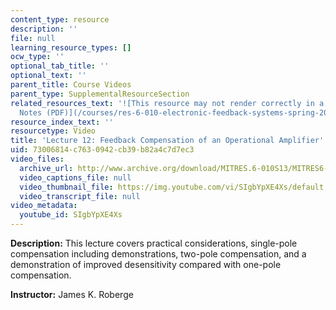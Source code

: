 ```yaml
---
content_type: resource
description: ''
file: null
learning_resource_types: []
ocw_type: ''
optional_tab_title: ''
optional_text: ''
parent_title: Course Videos
parent_type: SupplementalResourceSection
related_resources_text: '![This resource may not render correctly in a screen reader.](/images/inacessible.gif)[Lecture
  Notes (PDF)](/courses/res-6-010-electronic-feedback-systems-spring-2013/resources/mitres_6-010s13_lec12)'
resource_index_text: ''
resourcetype: Video
title: 'Lecture 12: Feedback Compensation of an Operational Amplifier'
uid: 73006814-c763-0942-cb39-b82a4c7d7ec3
video_files:
  archive_url: http://www.archive.org/download/MITRES.6-010S13/MITRES6-010S13_lec12_300k.mp4
  video_captions_file: null
  video_thumbnail_file: https://img.youtube.com/vi/SIgbYpXE4Xs/default.jpg
  video_transcript_file: null
video_metadata:
  youtube_id: SIgbYpXE4Xs
---
```


**Description:** This lecture covers practical considerations, single-pole compensation including demonstrations, two-pole compensation, and a demonstration of improved desensitivity compared with one-pole compensation.

**Instructor:** James K. Roberge